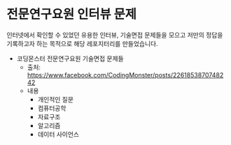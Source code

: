 # 전문연구요원 인터뷰 문제

인터넷에서 확인할 수 있었던 유용한 인터뷰, 기술면접 문제들을 모으고 저만의 정답을 기록하고자 하는 목적으로 해당 레포지터리를 만들었습니다.



- 코딩몬스터 전문연구요원 기술면접 문제들
  - 출처: https://www.facebook.com/CodingMonster/posts/2261853870748242
  - 내용
    - 개인적인 질문
    - 컴퓨터공학
    - 자료구조
    - 알고리즘
    - 데이터 사이언스

